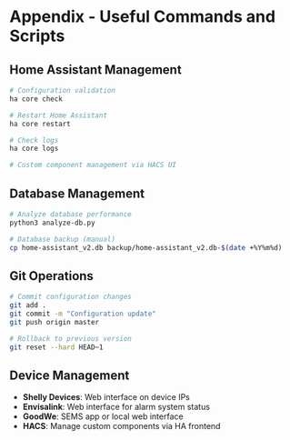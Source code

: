 # Appendix - Useful Commands and Scripts

## Home Assistant Management
```bash
# Configuration validation
ha core check

# Restart Home Assistant
ha core restart

# Check logs
ha core logs

# Custom component management via HACS UI
```

## Database Management
```bash
# Analyze database performance
python3 analyze-db.py

# Database backup (manual)
cp home-assistant_v2.db backup/home-assistant_v2.db-$(date +%Y%m%d)
```

## Git Operations
```bash
# Commit configuration changes
git add .
git commit -m "Configuration update"
git push origin master

# Rollback to previous version
git reset --hard HEAD~1
```

## Device Management
- **Shelly Devices**: Web interface on device IPs
- **Envisalink**: Web interface for alarm system status
- **GoodWe**: SEMS app or local web interface
- **HACS**: Manage custom components via HA frontend
